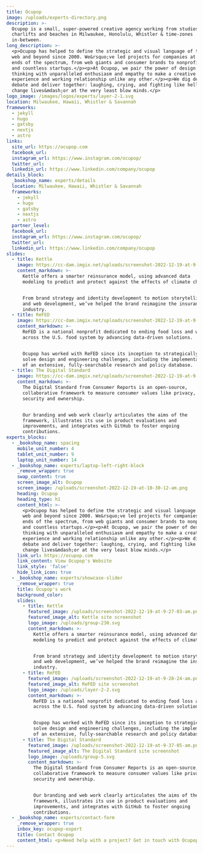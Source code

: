 ```yaml
---
title: Ocupop
image: /uploads/experts-directory.png
description: >-
  Ocupop is a small, super-powered creative agency working from studios, sofas,
  charlifts and beaches in Milwaukee, Honolulu, Whistler & time-zones
  in-between.
long_description: >-
  <p>Ocupop has helped to define the strategic and visual language of the
  web and beyond since 2000. We&rsquo;ve led projects for companies at all
  ends of the spectrum, from web giants and consumer brands to nonprofits
  and countless startups.</p><p>At Ocupop, we pair the power of design
  thinking with unparalleled enthusiasm and empathy to make a creative
  experience and working relationship unlike any other.</p><p>We dig deep,
  debate and deliver together: laughing, crying, and fighting like hell to
  change lives&mdash;or at the very least blow minds.</p>
logo_image: /images/logos/experts/layer-2-1.svg
location: Milwaukee, Hawaii, Whistler & Savannah
frameworks:
  - jekyll
  - hugo
  - gatsby
  - nextjs
  - astro
links:
  site_url: https://ocupop.com
  facebook_url:
  instagram_url: https://www.instagram.com/ocupop/
  twitter_url:
  linkedin_url: https://www.linkedin.com/company/ocupop
details_block:
  _bookshop_name: experts/details
  location: Milwaukee, Hawaii, Whistler & Savannah
  frameworks:
    - jekyll
    - hugo
    - gatsby
    - nextjs
    - astro
  partner_level:
  facebook_url:
  instagram_url: https://www.instagram.com/ocupop/
  twitter_url:
  linkedin_url: https://www.linkedin.com/company/ocupop
slides:
  - title: Kettle
    image: https://cc-dam.imgix.net/uploads/screenshot-2022-12-19-at-9-27-03-am.png
    content_markdown: >-
      Kettle offers a smarter reinsurance model, using advanced data
      modeling to predict and protect against the effects of climate change.


      From brand strategy and identity development to motion storytelling
      and web development, we’ve helped the brand reimagine the insurance
      industry.
  - title: ReFED
    image: https://cc-dam.imgix.net/uploads/screenshot-2022-12-19-at-9-28-24-am.png
    content_markdown: >-
      ReFED is a national nonprofit dedicated to ending food loss and waste
      across the U.S. food system by advancing data-driven solutions.


      Ocupop has worked with ReFED since its inception to strategically
      solve design and engineering challenges, including the implementation
      of an extensive, fully-searchable research and policy database.
  - title: The Digital Standard
    image: https://cc-dam.imgix.net/uploads/screenshot-2022-12-19-at-9-37-05-am.png
    content_markdown: >-
      The Digital Standard from Consumer Reports is an open-source,
      collaborative framework to measure consumer values like privacy,
      security and ownership.


      Our branding and web work clearly articulates the aims of the
      framework, illustrates its use in product evaluations and
      improvements, and integrates with GitHub to foster ongoing
      contributions.
experts_blocks:
  - _bookshop_name: spacing
    mobile_unit_number: 4
    tablet_unit_number: 9
    laptop_unit_number: 14
  - _bookshop_name: experts/laptop-left-right-block
    _remove_wrapper: true
    swap_content: true
    screen_image_alt: Ocupop
    screen_image: /uploads/screenshot-2022-12-19-at-10-30-12-am.png
    heading: Ocupop
    heading_type: h1
    content_html: >-
      <p>Ocupop has helped to define the strategic and visual language of the
      web and beyond since 2000. We&rsquo;ve led projects for companies at all
      ends of the spectrum, from web giants and consumer brands to nonprofits
      and countless startups.</p><p>At Ocupop, we pair the power of design
      thinking with unparalleled enthusiasm and empathy to make a creative
      experience and working relationship unlike any other.</p><p>We dig deep,
      debate and deliver together: laughing, crying, and fighting like hell to
      change lives&mdash;or at the very least blow minds.</p>
    link_url: https://ocupop.com
    link_content: View Ocupop's Website
    link_style: 'false'
    hide_link_icon: true
  - _bookshop_name: experts/showcase-slider
    _remove_wrapper: true
    title: Ocupop's work
    background_color:
    slides:
      - title: Kettle
        featured_image: /uploads/screenshot-2022-12-19-at-9-27-03-am.png
        featured_image_alt: Kettle site screenshot
        logo_image: /uploads/group-230.svg
        content_markdown: >-
          Kettle offers a smarter reinsurance model, using advanced data
          modeling to predict and protect against the effects of climate change.


          From brand strategy and identity development to motion storytelling
          and web development, we’ve helped the brand reimagine the insurance
          industry.
      - title: ReFED
        featured_image: /uploads/screenshot-2022-12-19-at-9-28-24-am.png
        featured_image_alt: ReFED site screenshot
        logo_image: /uploads/layer-2-2.svg
        content_markdown: >-
          ReFED is a national nonprofit dedicated to ending food loss and waste
          across the U.S. food system by advancing data-driven solutions.


          Ocupop has worked with ReFED since its inception to strategically
          solve design and engineering challenges, including the implementation
          of an extensive, fully-searchable research and policy database.
      - title: The Digital Standard
        featured_image: /uploads/screenshot-2022-12-19-at-9-37-05-am.png
        featured_image_alt: The Digital Standard site screenshot
        logo_image: /uploads/group-5.svg
        content_markdown: >-
          The Digital Standard from Consumer Reports is an open-source,
          collaborative framework to measure consumer values like privacy,
          security and ownership.


          Our branding and web work clearly articulates the aims of the
          framework, illustrates its use in product evaluations and
          improvements, and integrates with GitHub to foster ongoing
          contributions.
  - _bookshop_name: experts/contact-form
    _remove_wrapper: true
    inbox_key: ocupop-expert
    title: Contact Ocupop
    content_html: <p>Need help with a project? Get in touch with Ocupop.&nbsp;</p>
---
```

